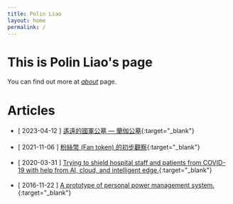 ```yaml
---
title: Polin Liao
layout: home
permalink: /
---
```


# This is Polin Liao's page
You can find out more at [_about_](about/) page.

# Articles
- [ 2023-04-12 ] [遙遠的國軍公墓 — 蘭伽公墓](https://medium.com/@polinliao/遙遠的國軍公墓-蘭伽公墓-10bb03d7f90d){:target="_blank"}  
  <br>
- [ 2021-11-06 ] [粉絲幣 (Fan token) 的初步觀察](https://mirror.xyz/0xC3f47FFfe9c3a828E6b837890b127e3c1020bB94/D2gH-poPYOYGllfuWjsO1Dw2HZogCciMGUWV7y_cZj8?fbclid=IwAR2QDr2UKxxAeKsCn8peMlorBL9bQf0B0mbCzF056CeulOd6qGWu9D44kew){:target="_blank"}  
  <br>
- [ 2020-03-31 ] [Trying to shield hospital staff and patients from COVID-19 with help from AI, cloud, and intelligent edge.](https://ppt.cc/fUDiMx){:target="_blank"}  
  <br>
- [ 2016-11-22 ] [A prototype of personal power management system.](https://github.com/prob1995/1power){:target="_blank"}  
